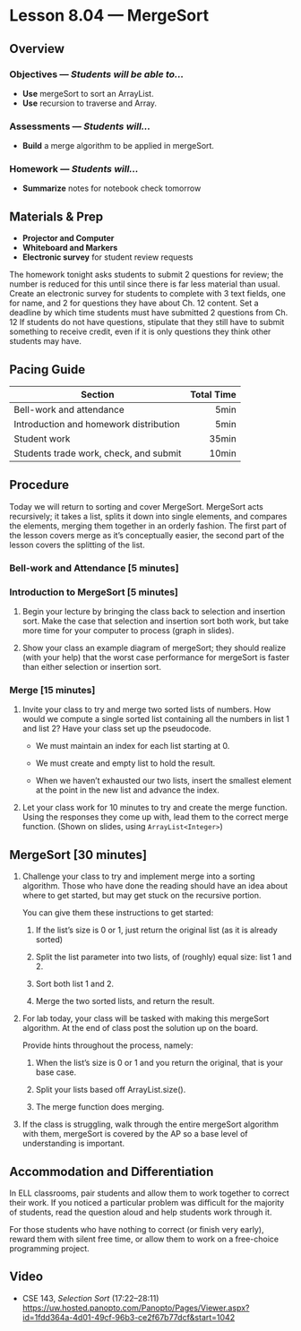 Lesson 8.04 — MergeSort
====================================================================================================

Overview
--------
### Objectives — _Students will be able to…_
- **Use** mergeSort to sort an ArrayList.
- **Use** recursion to traverse and Array.

### Assessments — _Students will…_
- **Build** a merge algorithm to be applied in mergeSort.

### Homework — _Students will…_
- **Summarize** notes for notebook check tomorrow


Materials & Prep
----------------
- **Projector and Computer**
- **Whiteboard and Markers**
- **Electronic survey** for student review requests

The homework tonight asks students to submit 2 questions for review; the number is reduced for this
until since there is far less material than usual. Create an electronic survey for students to
complete with 3 text fields, one for name, and 2 for questions they have about Ch. 12 content. Set a
deadline by which time students must have submitted 2 questions from Ch. 12 If students do not have
questions, stipulate that they still have to submit something to receive credit, even if it is only
questions they think other students may have.


Pacing Guide
------------
| Section                                | Total Time |
|----------------------------------------|-----------:|
| Bell-work and attendance               |       5min |
| Introduction and homework distribution |       5min |
| Student work                           |      35min |
| Students trade work, check, and submit |      10min |


Procedure
---------
Today we will return to sorting and cover MergeSort. MergeSort acts recursively; it takes a list,
splits it down into single elements, and compares the elements, merging them together in an orderly
fashion. The first part of the lesson covers merge as it’s conceptually easier, the second part of
the lesson covers the splitting of the list.

### Bell-work and Attendance \[5 minutes\]

### Introduction to MergeSort \[5 minutes\]

1. Begin your lecture by bringing the class back to selection and insertion sort. Make the case that
   selection and insertion sort both work, but take more time for your computer to process (graph in
   slides).

2. Show your class an example diagram of mergeSort; they should realize (with your help) that the
   worst case performance for mergeSort is faster than either selection or insertion sort.

### Merge \[15 minutes\]

1. Invite your class to try and merge two sorted lists of numbers. How would we compute a single
   sorted list containing all the numbers in list 1 and list 2? Have your class set up the
   pseudocode.

   - We must maintain an index for each list starting at 0.

   - We must create and empty list to hold the result.

   - When we haven’t exhausted our two lists, insert the smallest element at the point in the new
     list and advance the index.

2. Let your class work for 10 minutes to try and create the merge function. Using the responses they
   come up with, lead them to the correct merge function. (Shown on slides, using
   `ArrayList<Integer>`)

MergeSort \[30 minutes\]
------------------------

1. Challenge your class to try and implement merge into a sorting algorithm. Those who have done the
   reading should have an idea about where to get started, but may get stuck on the recursive
   portion.

   You can give them these instructions to get started:

   1. If the list’s size is 0 or 1, just return the original list (as it is already sorted)

   2. Split the list parameter into two lists, of (roughly) equal size: list 1 and 2.

   3. Sort both list 1 and 2.

   4. Merge the two sorted lists, and return the result.

2. For lab today, your class will be tasked with making this mergeSort algorithm. At the end of
   class post the solution up on the board.

   Provide hints throughout the process, namely:

   1. When the list’s size is 0 or 1 and you return the original, that is your base case.

   2. Split your lists based off ArrayList.size().

   3. The merge function does merging.

3. If the class is struggling, walk through the entire mergeSort algorithm with them, mergeSort is
   covered by the AP so a base level of understanding is important.


Accommodation and Differentiation
---------------------------------
In ELL classrooms, pair students and allow them to work together to correct their work. If you
noticed a particular problem was difficult for the majority of students, read the question aloud and
help students work through it.

For those students who have nothing to correct (or finish very early), reward them with silent free
time, or allow them to work on a free-choice programming project.


Video
-----
- CSE 143, _Selection Sort_ (17:22–28:11)<br>
  <https://uw.hosted.panopto.com/Panopto/Pages/Viewer.aspx?id=1fdd364a-4d01-49cf-96b3-ce2f67b77dcf&start=1042>
